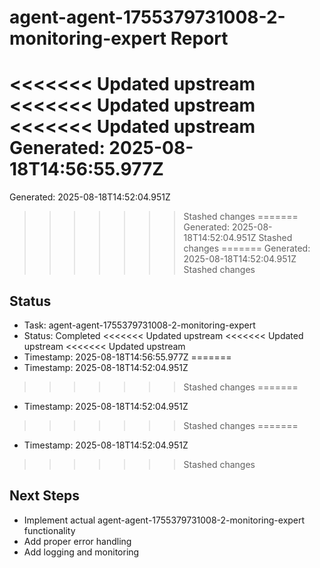 # agent-agent-1755379731008-2-monitoring-expert Report

<<<<<<< Updated upstream
<<<<<<< Updated upstream
<<<<<<< Updated upstream
Generated: 2025-08-18T14:56:55.977Z
=======
Generated: 2025-08-18T14:52:04.951Z
>>>>>>> Stashed changes
=======
Generated: 2025-08-18T14:52:04.951Z
>>>>>>> Stashed changes
=======
Generated: 2025-08-18T14:52:04.951Z
>>>>>>> Stashed changes

## Status
- Task: agent-agent-1755379731008-2-monitoring-expert
- Status: Completed
<<<<<<< Updated upstream
<<<<<<< Updated upstream
<<<<<<< Updated upstream
- Timestamp: 2025-08-18T14:56:55.977Z
=======
- Timestamp: 2025-08-18T14:52:04.951Z
>>>>>>> Stashed changes
=======
- Timestamp: 2025-08-18T14:52:04.951Z
>>>>>>> Stashed changes
=======
- Timestamp: 2025-08-18T14:52:04.951Z
>>>>>>> Stashed changes

## Next Steps
- Implement actual agent-agent-1755379731008-2-monitoring-expert functionality
- Add proper error handling
- Add logging and monitoring
